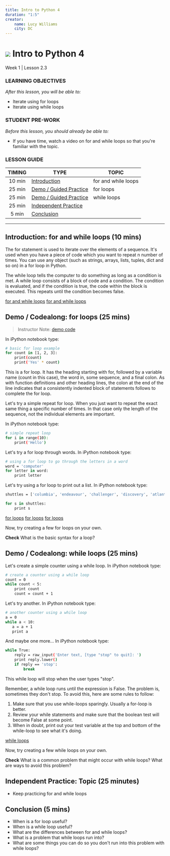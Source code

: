 ```yaml
---
title: Intro to Python 4
duration: "1:5"
creator:
    name: Lucy Williams
    city: DC
---
```


# ![](https://ga-dash.s3.amazonaws.com/production/assets/logo-9f88ae6c9c3871690e33280fcf557f33.png) Intro to Python 4
Week 1 | Lesson 2.3

### LEARNING OBJECTIVES
*After this lesson, you will be able to:*
- Iterate using for loops
- Iterate using while loops

### STUDENT PRE-WORK
*Before this lesson, you should already be able to:*
- If you have time, watch a video on for and while loops so that you're familiar 
  with the topic. 


### LESSON GUIDE
| TIMING  | TYPE  | TOPIC  |
|:-:|---|---|
| 10 min  | [Introduction](#introduction)   | for and while loops  |
| 25 min  | [Demo / Guided Practice](#demo)  | for loops  |
| 25 min  | [Demo / Guided Practice](#demo)  | while loops  |
| 25 min  | [Independent Practice](#ind-practice)  |   |
| 5 min  | [Conclusion](#conclusion)  |  |

---

<a name="for and while loops"></a>
## Introduction: for and while loops (10 mins)
The for statement is used to iterate over the elements of a sequence. It's 
used when you have a piece of code which you want to repeat n number of times. 
You can use any object (such as strings, arrays, lists, tuples, dict and so on) 
in a for loop in Python.

The while loop tells the computer to do something as long as a condition is met. 
A while loop consists of a block of code and a condition. The condition 
is evaluated, and if the condition is true, the code within the
block is executed. This repeats until the condition becomes false. 

[for and while loops](http://www.pythonforbeginners.com/control-flow-2/python-for-and-while-loops)
[for and while loops](http://www.cyberciti.biz/faq/python-for-loop-examples-statements/)


<a name="for loops"></a>
## Demo / Codealong: for loops (25 mins)

> Instructor Note: [demo code](https://github.com/generalassembly-studio/dsi-course-materials/blob/Week-1-Lesson-2.3/curriculum/04-lessons/week-01/2.3-lesson/code/Demo%20Code%20-%20Week%201%20Lesson%202.3%20-%20Intro%20to%20Python%204.ipynb)
    
In iPython notebook type: 
```bash
# basic for loop example
for count in [1, 2, 3]: 
    print(count) 
    print('Yes' * count) 
```

This is a for loop. It has the heading starting with for, followed by a 
variable name (count in this case), the word in, some sequence, and a final colon. 
As with function definitions and other heading lines, the colon at the end of 
the line indicates that a consistently indented block of statements follows 
to complete the for loop.

Let's try a simple repeat for loop. When you just want to repeat the exact same 
thing a specific number of times. In that case only the length of the sequence, 
not the individual elements are important.

In iPython notebook type: 
```bash
# simple repeat loop 
for i in range(10): 
    print('Hello')
```

Let's try a for loop through words. 
In iPython notebook type: 
```bash
# using a for loop to go through the letters in a word
word = 'computer'
for letter in word: 
    print letter
```

Let's try using a for loop to print out a list. 
In iPython notebook type: 
```bash
shuttles = ['columbia', 'endeavour', 'challenger', 'discovery', 'atlantis', 'enterprise', 'pathfinder' ]

for s in shuttles: 
    print s
```

[for loops](http://www.cyberciti.biz/faq/python-for-loop-examples-statements/)
[for loops](http://www.pythonforbeginners.com/control-flow-2/python-for-and-while-loops)
[for loops](http://anh.cs.luc.edu/python/hands-on/3.1/handsonHtml/loops.html)

Now, try creating a few for loops on your own. 

**Check** What is the basic syntax for a loop? 


<a name="while loops"></a>
## Demo / Codealong: while loops (25 mins)

Let's create a simple counter using a while loop. 
In iPython notebook type: 
```bash
# create a counter using a while loop
count = 0
while count < 5: 
    print count
    count = count + 1  
```

Let's try another. 
In iPython notebook type: 
```bash
# another counter using a while loop
a = 0		
while a < 10:	
   a = a + 1	
   print a
```

And maybe one more...
In iPython notebook type: 
```bash
while True:
    reply = raw_input('Enter text, [type "stop" to quit]: ')
    print reply.lower()
    if reply == 'stop':
        break
```

This while loop will stop when the user types "stop". 

Remember, a while loop runs until the expression is False. The problem is, 
sometimes they don't stop. To avoid this, here are some rules to follow: 

1. Make sure that you use while-loops sparingly. Usually a for-loop is better.
2. Review your while statements and make sure that the boolean test will 
   become False at some point.
3. When in doubt, print out your test variable at the top and bottom of the 
   while-loop to see what it's doing.

[while loops](http://learnpythonthehardway.org/book/ex33.html)

Now, try creating a few while loops on your own. 

**Check** What is a common problem that might occur with while loops? What are ways to avoid this problem? 


<a name="ind-practice"></a>
## Independent Practice: Topic (25 minutes)
- Keep practicing for and while loops

<a name="conclusion"></a>
## Conclusion (5 mins)
- When is a for loop useful? 
- When is a while loop useful? 
- What are the differences between for and while loops? 
- What is a problem that while loops run into? 
- What are some things you can do so you don't run into this problem with while loops?

